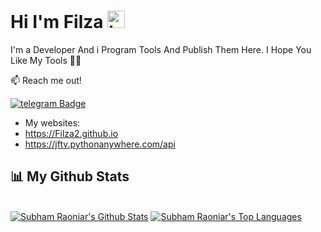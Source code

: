 ## <h1>Hi I'm Filza  <img src="https://user-images.githubusercontent.com/1303154/88677602-1635ba80-d120-11ea-84d8-d263ba5fc3c0.gif" width="28px" alt="hi"></h1>

I'm a Developer And i Program Tools And Publish Them Here. I Hope You Like My Tools 📲🔭

:mailbox: Reach me out!

[![telegram Badge](https://img.shields.io/badge/-@TweakPY-1ca0f1?style=flat&labelColor=1ca0f1&logo=telegram&logoColor=white)](https://t.me/TweakPY)

<!-- TODO: Add last video link -->

- My websites:
- https://Filza2.github.io
- https://jftv.pythonanywhere.com/api

## 📊 My Github Stats

  <br/>
    <a href="https://github-readme-stats.vercel.app/api?username=vv1ck&theme=vision-friendly-dark"><img alt="Subham Raoniar's Github Stats" src="https://github-readme-stats.vercel.app/api?username=vv1ck&theme=tokyonight" /></a>
  <a href="https://github.com/Filza2"><img alt="Subham Raoniar's Top Languages" src="https://github-readme-stats.vercel.app/api/top-langs/?username=vv1ck&theme=react&hide_border=true&bg_color=0D1117" /></a>
  <br/>
